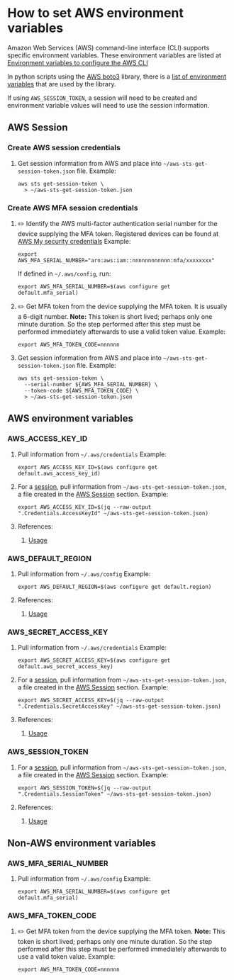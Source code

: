# How to set AWS environment variables

Amazon Web Services (AWS) command-line interface (CLI) supports specific environment variables.
These environment variables are listed at
[Environment variables to configure the AWS CLI](https://docs.aws.amazon.com/cli/latest/userguide/cli-configure-envvars.html)

In python scripts using the
[AWS boto3](https://aws.amazon.com/sdk-for-python/)
library, there is a
[list of environment variables](https://boto3.amazonaws.com/v1/documentation/api/latest/guide/configuration.html#using-environment-variables)
that are used by the library.

If using `AWS_SESSION_TOKEN`, a session will need to be created and environment variable values will need to use the session information.

## AWS Session

### Create AWS session credentials

1. Get session information from AWS and place into `~/aws-sts-get-session-token.json` file.
   Example:

    ```console
    aws sts get-session-token \
      > ~/aws-sts-get-session-token.json
    ```

### Create AWS MFA session credentials

1. :pencil2: Identify the AWS multi-factor authentication serial number for the device supplying the MFA token.
   Registered devices can be found at
   [AWS My security credentials](https://console.aws.amazon.com/iam/home?#/security_credentials)
   Example:

    ```console
    export AWS_MFA_SERIAL_NUMBER="arn:aws:iam::nnnnnnnnnnnn:mfa/xxxxxxxx"
    ```

   If defined in `~/.aws/config`, run:

    ```console
    export AWS_MFA_SERIAL_NUMBER=$(aws configure get default.mfa_serial)
    ```

1. :pencil2: Get MFA token from the device supplying the MFA token.
   It is usually a 6-digit number.
   **Note:** This token is short lived;
   perhaps only one minute duration.
   So the step performed after this step must be performed immediately afterwards to use a valid token value.
   Example:

    ```console
    export AWS_MFA_TOKEN_CODE=nnnnnn
    ```

1. Get session information from AWS and place into `~/aws-sts-get-session-token.json` file.
   Example:

    ```console
    aws sts get-session-token \
      --serial-number ${AWS_MFA_SERIAL_NUMBER} \
      --token-code ${AWS_MFA_TOKEN_CODE} \
      > ~/aws-sts-get-session-token.json
    ```

## AWS environment variables

### AWS_ACCESS_KEY_ID

1. Pull information from `~/.aws/credentials`
   Example:

    ```console
    export AWS_ACCESS_KEY_ID=$(aws configure get default.aws_access_key_id)
    ```

1. For a [session](#aws-session),
   pull information from `~/aws-sts-get-session-token.json`,
   a file created in the [AWS Session](#aws-session) section.
   Example:

    ```console
    export AWS_ACCESS_KEY_ID=$(jq --raw-output ".Credentials.AccessKeyId" ~/aws-sts-get-session-token.json)
    ```

1. References:
    1. [Usage](https://github.com/richiebono/knowledge-base/blob/main/lists/environment-variables.md#aws_access_key_id)

### AWS_DEFAULT_REGION

1. Pull information from `~/.aws/config`
   Example:

    ```console
    export AWS_DEFAULT_REGION=$(aws configure get default.region)
    ```

1. References:
    1. [Usage](https://github.com/richiebono/knowledge-base/blob/main/lists/environment-variables.md#aws_default_region)

### AWS_SECRET_ACCESS_KEY

1. Pull information from `~/.aws/credentials`
   Example:

    ```console
    export AWS_SECRET_ACCESS_KEY=$(aws configure get default.aws_secret_access_key)
    ```

1. For a [session](#aws-session),
   pull information from `~/aws-sts-get-session-token.json`,
   a file created in the [AWS Session](#aws-session) section.
   Example:

    ```console
    export AWS_SECRET_ACCESS_KEY=$(jq --raw-output ".Credentials.SecretAccessKey" ~/aws-sts-get-session-token.json)
    ```

1. References:
    1. [Usage](https://github.com/richiebono/knowledge-base/blob/main/lists/environment-variables.md#aws_secret_access_key)

### AWS_SESSION_TOKEN

1. For a [session](#aws-session),
   pull information from `~/aws-sts-get-session-token.json`,
   a file created in the [AWS Session](#aws-session) section.
   Example:

    ```console
    export AWS_SESSION_TOKEN=$(jq --raw-output ".Credentials.SessionToken" ~/aws-sts-get-session-token.json)
    ```

1. References:
    1. [Usage](https://github.com/richiebono/knowledge-base/blob/main/lists/environment-variables.md#aws_session_token)

## Non-AWS environment variables

### AWS_MFA_SERIAL_NUMBER

1. Pull information from `~/.aws/config`
   Example:

    ```console
    export AWS_MFA_SERIAL_NUMBER=$(aws configure get default.mfa_serial)
    ```

### AWS_MFA_TOKEN_CODE

1. :pencil2: Get MFA token from the device supplying the MFA token.
   **Note:** This token is short lived;  perhaps only one minute duration.
   So the step performed after this step must be performed immediately afterwards to use a valid token value.
   Example:

    ```console
    export AWS_MFA_TOKEN_CODE=nnnnnn
    ```
